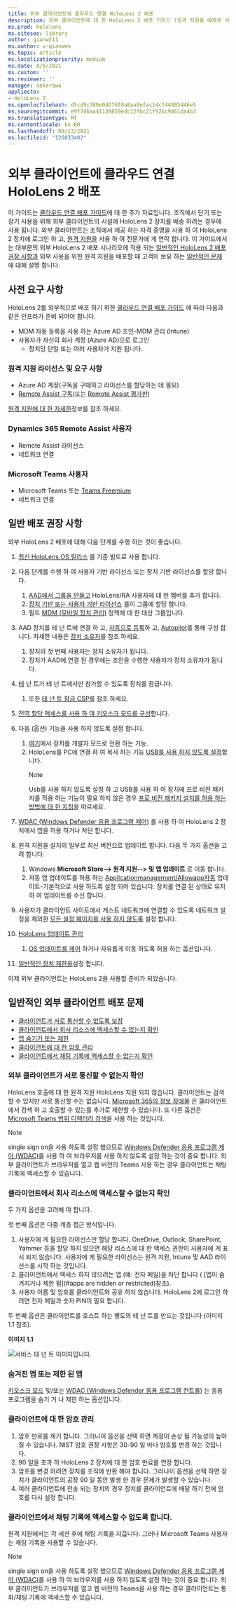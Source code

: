 ```yaml
---
title: 외부 클라이언트에 클라우드 연결 HoloLens 2 배포
description: 외부 클라이언트에 대 한 HoloLens 2 배포 가이드 (원격 지원을 예제로 사용)
ms.prod: hololens
ms.sitesec: library
author: qianw211
ms.author: v-qianwen
ms.topic: article
ms.localizationpriority: medium
ms.date: 8/6/2021
ms.custom: ''
ms.reviewer: ''
manager: sekerawa
appliesto:
- HoloLens 2
ms.openlocfilehash: d5cd9c380e0d276f0a8aa9efac14cf44885446e5
ms.sourcegitcommit: e9f746aa41139859edc12fbc21f926c9461da4b3
ms.translationtype: MT
ms.contentlocale: ko-KR
ms.lasthandoff: 09/13/2021
ms.locfileid: "126033402"
---
```

# <a name="deploy-cloud-connected-hololens-2-to-external-clients"></a>외부 클라이언트에 클라우드 연결 HoloLens 2 배포

이 가이드는 [클라우드 연결 배포 가이드](hololens2-cloud-connected-overview.md)에 대 한 추가 자료입니다. 조직에서 단기 또는 장기 사용을 위해 외부 클라이언트의 시설에 HoloLens 2 장치를 배송 하려는 경우에 사용 됩니다. 외부 클라이언트는 조직에서 제공 하는 자격 증명을 사용 하 여 HoloLens 2 장치에 로그인 하 고, [원격 지원을](/dynamics365/mixed-reality/remote-assist/ra-overview) 사용 하 여 전문가에 게 연락 합니다. 이 가이드에서는 대부분의 외부 HoloLens 2 배포 시나리오에 적용 되는 [일반적인 HoloLens 2 배포 권장 사항과](#general-deployment-recommendations) 외부 사용을 위한 원격 지원을 배포할 때 고객이 보유 하는 [일반적인 문제](#common-external-client-deployment-concerns) 에 대해 설명 합니다. 

## <a name="prerequisites"></a>사전 요구 사항

HoloLens 2를 외부적으로 배포 하기 위한 [클라우드 연결 배포 가이드](hololens2-cloud-connected-overview.md) 에 따라 다음과 같은 인프라가 준비 되어야 합니다.

- MDM 자동 등록을 사용 하는 Azure AD 조인-MDM 관리 (Intune)
- 사용자가 자신의 회사 계정 (Azure AD)으로 로그인
    - 장치당 단일 또는 여러 사용자가 지원 됩니다.

### <a name="remote-assist-licensing-and-requirements"></a>원격 지원 라이선스 및 요구 사항

- Azure AD 계정(구독을 구매하고 라이선스를 할당하는 데 필요)
- [Remote Assist 구독](/dynamics365/mixed-reality/remote-assist/buy-and-deploy-remote-assist)(또는 [Remote Assist 평가판](/dynamics365/mixed-reality/remote-assist/try-remote-assist))

[원격 지원에 대 한 자세한](/hololens/hololens2-cloud-connected-overview#learn-about-remote-assist)정보를 참조 하세요.

### <a name="dynamics-365-remote-assist-user"></a>Dynamics 365 Remote Assist 사용자

- Remote Assist 라이선스
- 네트워크 연결

### <a name="microsoft-teams-user"></a>Microsoft Teams 사용자

- Microsoft Teams 또는 [Teams Freemium](https://products.office.com/microsoft-teams/free)
- 네트워크 연결

## <a name="general-deployment-recommendations"></a>일반 배포 권장 사항

외부 HoloLens 2 배포에 대해 다음 단계를 수행 하는 것이 좋습니다.

1. [최신 HoloLens OS 릴리스](https://aka.ms/hololens2download) 를 기준 빌드로 사용 합니다.
1. 다음 단계를 수행 하 여 사용자 기반 라이선스 또는 장치 기반 라이선스를 할당 합니다.
    1. [AAD에서 그룹을 만들고](/azure/active-directory/fundamentals/active-directory-groups-create-azure-portal#create-a-basic-group-and-add-members) HoloLens/RA 사용자에 대 한 멤버를 추가 합니다.
    1. [장치 기반 또는 사용자 기반 라이선스](/azure/active-directory/enterprise-users/licensing-groups-assign#:~:text=In%20this%20article%201%20Assign%20the%20required%20licenses,3%20Check%20for%20license%20problems%20and%20resolve%20them) 를이 그룹에 할당 합니다.
    1. 필드 [MDM (모바일 장치 관리)](hololens-enroll-mdm.md) 정책에 대 한 대상 그룹입니다.

1. AAD 장치를 테 넌 트에 연결 하 고, [자동으로 등록](/hololens/hololens-enroll-mdm#auto-enrollment-in-mdm)하 고, [Autopilot](/hololens/hololens2-autopilot)를 통해 구성 합니다. 자세한 내용은 [장치 소유자](/hololens/security-adminless-os#device-owner)를 참조 하세요.
    1. 장치의 첫 번째 사용자는 장치 소유자가 됩니다.
    1. 장치가 AAD에 연결 된 경우에는 조인을 수행한 사용자가 장치 소유자가 됩니다.
    
1. [테](/hololens/hololens-release-notes#tenantlockdown-csp-and-autopilot) 넌 트가 테 넌 트에서만 참가할 수 있도록 장치를 잠급니다.
    1. 또한 [테 넌 트 잠금 CSP](/windows/client-management/mdm/tenantlockdown-csp)를 참조 하세요.

1. [전역 할당 액세스를 사용 하 여 키오스크 모드를 구성](/hololens/hololens-global-assigned-access-kiosk)합니다.

1. 다음 (옵션) 기능을 사용 하지 않도록 설정 합니다.
    1. [여기](/windows/client-management/mdm/policy-csp-applicationmanagement#applicationmanagement-allowdeveloperunlock)에서 장치를 개발자 모드로 전환 하는 기능.
    1. HoloLens를 PC에 연결 하 여 복사 하는 기능 [USB를 사용 하지 않도록 설정](/windows/client-management/mdm/policy-csp-connectivity#connectivity-allowusbconnection)합니다.
       > [!NOTE]
        > Usb를 사용 하지 않도록 설정 하 고 USB를 사용 하 여 장치에 프로 비전 패키지를 적용 하는 기능이 필요 하지 않은 경우 [프로 비전 패키지 설치를 허용 하는 방법에 대 한 지침](/windows/client-management/mdm/policy-csp-security#security-allowaddprovisioningpackage)을 따르세요.

1. [WDAC (Windows Defender 응용 프로그램 제어)](/hololens/windows-defender-application-control-wdac) 를 사용 하 여 HoloLens 2 장치에서 앱을 허용 하거나 차단 합니다.
1. 원격 지원을 설치의 일부로 최신 버전으로 업데이트 합니다. 다음 두 가지 옵션을 고려 합니다.
    1. Windows **Microsoft Store--> 원격 지원--> 및 앱 업데이트** 로 이동 합니다.
    1. 자동 앱 업데이트를 허용 하는 [Applicationmanagement/Allowapp자동](/windows/client-management/mdm/policy-csp-applicationmanagement#applicationmanagement-allowappstoreautoupdate) 업데이트-기본적으로 사용 하도록 설정 되어 있습니다. 장치를 연결 된 상태로 유지 하 여 업데이트를 수신 합니다.
1. 사용자가 클라이언트 사이트에서 게스트 네트워크에 연결할 수 있도록 네트워크 설정을 제외한 [모든 설정 페이지를 사용 하지 않도록](/hololens/settings-uri-list) 설정 합니다.
1. [HoloLens 업데이트 관리](/hololens/hololens-updates)
    1. [OS 업데이트를 제어](/mem/intune/protect/windows-update-for-business-configure#create-and-assign-update-rings) 하거나 자유롭게 이동 하도록 허용 하는 옵션입니다.
1. [일반적인 장치 제한을](/hololens/hololens-common-device-restrictions)설정 합니다.

이제 외부 클라이언트는 HoloLens 2을 사용할 준비가 되었습니다.

## <a name="common-external-client-deployment-concerns"></a>일반적인 외부 클라이언트 배포 문제

- [클라이언트가 서로 통신할 수 없도록 보장](#ensure-that-external-clients-cant-communicate-with-one-another)
- [클라이언트에서 회사 리소스에 액세스할 수 없는지 확인](#ensure-that-clients-wont-have-access-to-company-resources)
- [앱 숨기기 또는 제한](#hidden-or-restricted-apps)
- [클라이언트에 대 한 암호 관리](#password-management-for-your-clients) 
- [클라이언트에서 채팅 기록에 액세스할 수 없는지 확인](#ensure-that-clients-wont-have-access-to-chat-history)

### <a name="ensure-that-external-clients-cant-communicate-with-one-another"></a>외부 클라이언트가 서로 통신할 수 없는지 확인

HoloLens 호출에 대 한 원격 지원 HoloLens 지원 되지 않습니다. 클라이언트는 검색할 수 있지만 서로 통신할 수는 없습니다. [Microsoft 365의 정보 장애물](/microsoft-365/compliance/information-barriers) 은 클라이언트에서 검색 하 고 호출할 수 있는를 추가로 제한할 수 있습니다. 또 다른 옵션은 [Microsoft Teams 범위 디렉터리 검색](/MicrosoftTeams/teams-scoped-directory-search)을 사용 하는 것입니다.

 > [!NOTE]
> single sign on을 사용 하도록 설정 했으므로 [Windows Defender 응용 프로그램 제어 (WDAC)](/hololens/windows-defender-application-control-wdac)를 사용 하 여 브라우저를 사용 하지 않도록 설정 하는 것이 중요 합니다. 외부 클라이언트가 브라우저를 열고 웹 버전의 Teams 사용 하는 경우 클라이언트는 채팅 기록에 액세스할 수 있습니다.

### <a name="ensure-that-clients-wont-have-access-to-company-resources"></a>클라이언트에서 회사 리소스에 액세스할 수 없는지 확인

두 가지 옵션을 고려해 야 합니다.

첫 번째 옵션은 다중 계층 접근 방식입니다.

1. 사용자에 게 필요한 라이선스만 할당 합니다. OneDrive, Outlook, SharePoint, Yammer 등을 할당 하지 않으면 해당 리소스에 대 한 액세스 권한이 사용자에 게 표시 되지 않습니다. 사용자에 게 필요한 라이선스는 원격 지원, Intune 및 AAD 라이선스를 시작 하는 것입니다.
1. 클라이언트에서 액세스 하지 않으려는 앱 (예: 전자 메일)을 차단 합니다 ( [앱이 숨겨지거나 제한 됨](#apps are hidden or restricted)참조).
1. 사용자 이름 및 암호를 클라이언트와 공유 하지 않습니다. HoloLens 2에 로그인 하려면 전자 메일과 숫자 PIN이 필요 합니다.

두 번째 옵션은 클라이언트를 호스트 하는 별도의 테 넌 트를 만드는 것입니다 (이미지 1.1 참조).

**이미지 1.1**

![서비스 테 넌 트 이미지입니다.](./images/hololens-service-tenant-image.png)

### <a name="hidden-or-restricted-apps"></a>숨겨진 앱 또는 제한 된 앱

[키오스크 모드](/hololens/hololens-kiosk) 및/또는 [WDAC (Windows Defender 응용 프로그램 컨트롤)](/hololens/windows-efender-application-control-wdac) 는 응용 프로그램을 숨기 거 나 제한 하는 옵션입니다.

### <a name="password-management-for-your-clients"></a>클라이언트에 대 한 암호 관리

1. 암호 만료를 제거 합니다. 그러나이 옵션을 선택 하면 계정이 손상 될 가능성이 높아질 수 있습니다. NIST 암호 권장 사항은 30-90 일 마다 암호를 변경 하는 것입니다.
1. 90 일을 초과 하 HoloLens 2 장치에 대 한 암호 만료를 연장 합니다.
1. 암호를 변경 하려면 장치를 조직에 반환 해야 합니다. 그러나이 옵션을 선택 하면 장치가 클라이언트의 공장 90 일 동안 발생 한 경우 문제가 발생할 수 있습니다.  
1. 여러 클라이언트에 전송 되는 장치의 경우 장치를 클라이언트에 배달 하기 전에 암호를 다시 설정 합니다.

### <a name="ensure-that-clients-wont-have-access-to-chat-history"></a>클라이언트에서 채팅 기록에 액세스할 수 없도록 합니다.

원격 지원에서는 각 세션 후에 채팅 기록을 지웁니다. 그러나 Microsoft Teams 사용자는 채팅 기록을 사용할 수 있습니다.

> [!NOTE]
> single sign on을 사용 하도록 설정 했으므로 [Windows Defender 응용 프로그램 제어 (WDAC)](/hololens/windows-defender-application-control-wdac)를 사용 하 여 브라우저를 사용 하지 않도록 설정 하는 것이 중요 합니다.  외부 클라이언트가 브라우저를 열고 웹 버전의 Teams을 사용 하는 경우 클라이언트는 통화/채팅 기록에 액세스할 수 있습니다.
